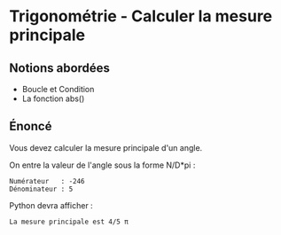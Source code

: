 # Trigonométrie - Calculer la mesure principale

## Notions abordées

- Boucle et Condition
- La fonction abs()

## Énoncé

Vous devez calculer la mesure principale d'un angle.

On entre la valeur de l'angle sous la forme N/D*pi :

```
Numérateur   : -246
Dénominateur : 5
```

Python devra afficher :
```
La mesure principale est 4/5 π
```
